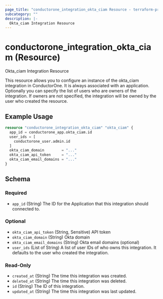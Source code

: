 ```yaml
---
page_title: "conductorone_integration_okta_ciam Resource - terraform-provider-conductorone"
subcategory: ""
description: |-
  Okta_ciam Integration Resource
---
```


# conductorone_integration_okta_ciam (Resource)

Okta_ciam Integration Resource

This resource allows you to configure an instance of the okta_ciam integration in ConductorOne.
It is always associated with an application. Optionally you can specify the list of users who are owners of the integration.
If owners are not specified, the integration will be owned by the user who created the resource.

## Example Usage

```terraform
resource "conductorone_integration_okta_ciam" "okta_ciam" {
  app_id = conductorone_app.okta_ciam.id
  user_ids = [
    conductorone_user.admin.id
  ]
  okta_ciam_domain        = "..."
  okta_ciam_api_token     = "..."
  okta_ciam_email_domains = "..."
}
```

<!-- schema generated by tfplugindocs -->
## Schema

### Required

- `app_id` (String) The ID for the Application that this integration should connected to.

### Optional

- `okta_ciam_api_token` (String, Sensitive) API token
- `okta_ciam_domain` (String) Okta domain
- `okta_ciam_email_domains` (String) Okta email domains (optional)
- `user_ids` (List of String) A list of user IDs of who owns this integration. It defaults to the user who created the integration.

### Read-Only

- `created_at` (String) The time this integration was created.
- `deleted_at` (String) The time this integration was deleted.
- `id` (String) The ID of this integration.
- `updated_at` (String) The time this integration was last updated.
